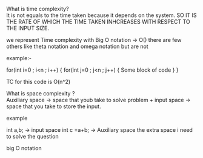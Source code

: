 What is time complexity?  
It is not equals to the time taken because it depends on the system.
SO IT IS THE RATE OF WHICH THE TIME TAKEN INHCREASES WITH RESPECT TO THE INPUT SIZE.


we represent Time complexity with Big O notation -> O() 
there are few others like theta notation and omega notation but are not 


example:-

for(int i=0 ; i<n ; i++)
{
    for(int j=0 ; j<n ; j++)
    {
        Some block of code
    }
}

TC for this code is O(n^2)

What is space complexity ?  
Auxiliary space -> space that youb take to solve problem + input space -> space that you take to store the input.

example

int a,b; -> input space
int c =a+b; -> Auxiliary space  the extra space i need to solve the question

big O notation